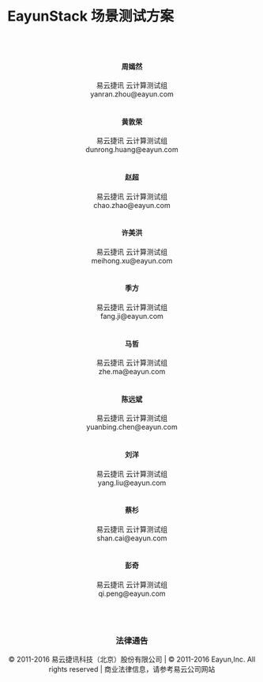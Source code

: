 # EayunStack 场景测试方案

</br>
</br>
<center><h4>周嫣然</h4></center>
<center>易云捷讯 云计算测试组</br>yanran.zhou@eayun.com</center>
</br>
<center><h4>黄敦荣</h4></center>
<center>易云捷讯 云计算测试组</br>dunrong.huang@eayun.com</center>
</br>
<center><h4>赵超</h4></center>
<center>易云捷讯 云计算测试组</br>chao.zhao@eayun.com</center>
</br>
<center><h4>许美洪</h4></center>
<center>易云捷讯 云计算测试组</br>meihong.xu@eayun.com</center>
</br>
<center><h4>季方</h4></center>
<center>易云捷讯 云计算测试组</br>fang.ji@eayun.com</center>
</br>
<center><h4>马哲</h4></center>
<center>易云捷讯 云计算测试组</br>zhe.ma@eayun.com</center>
</br>
<center><h4>陈远斌</h4></center>
<center>易云捷讯 云计算测试组</br>yuanbing.chen@eayun.com</center>
</br>
<center><h4>刘洋</h4></center>
<center>易云捷讯 云计算测试组</br>yang.liu@eayun.com</center>
</br>
<center><h4>蔡杉</h4></center>
<center>易云捷讯 云计算测试组</br>shan.cai@eayun.com</center>
</br>
<center><h4>彭奇</h4></center>
<center>易云捷讯 云计算测试组</br>qi.peng@eayun.com</center>
</br>
</br>
</br>
<center><h3>法律通告</h3></center>
<center>© 2011-2016 易云捷讯科技（北京）股份有限公司 | © 2011-2016 Eayun,Inc. All rights reserved | 商业法律信息，请参考易云公司网站</center>
